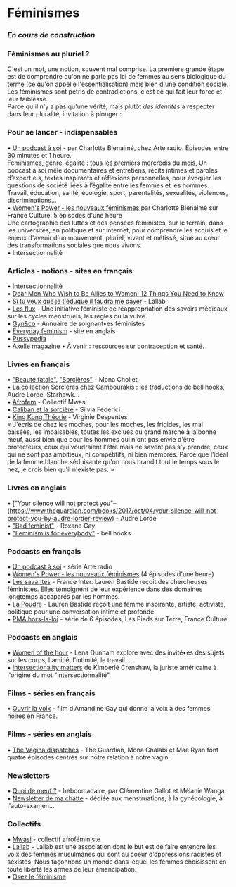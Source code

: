 # Féminismes

### _En cours de construction_

### Féminismes au pluriel ?
C'est un mot, une notion, souvent mal comprise. La première grande étape est de comprendre qu'on ne parle pas ici de femmes au sens biologique du terme (ce qu'on appelle l'essentialisation) mais bien d'une condition sociale.  
Les féminismes sont pétris de contradictions, c'est ce qui fait leur force et leur faiblesse.  
Parce qu'il n'y a pas qu'une vérité, mais plutôt _des identités_ à respecter dans leur pluralité, invitation à plonger : 

### Pour se lancer - indispensables
• [Un podcast à soi](https://www.arteradio.com/emission/un_podcast_soi) - par Charlotte Bienaimé, chez Arte radio. Épisodes entre 30 minutes et 1 heure.  
Féminismes, genre, égalité : tous les premiers mercredis du mois, Un podcast à soi mêle documentaires et entretiens, récits intimes et paroles d’expert.e.s, textes inspirants et réflexions personnelles, pour évoquer les questions de société liées à l’égalité entre les femmes et les hommes. Travail, éducation, santé, écologie, sport, parentalités, sexualités, violences, discriminations...  
• [Women's Power - les nouveaux féminismes](https://www.franceculture.fr/emissions/grande-traversee-womens-power-les-nouveaux-feminismes) par Charlotte Bienaimé sur France Culture. 5 épisodes d'une heure  
Une cartographie des luttes et des pensées féministes, sur le terrain, dans les universités, en politique et sur internet, pour comprendre les acquis et le enjeux d'avenir d'un mouvement, pluriel, vivant et métissé, situé au cœur des transformations sociales que nous vivons.  
• Intersectionnalité  

### Articles - notions - sites en français
• Intersectionnalité  
• [Dear Men Who Wish to Be Allies to Women: 12 Things You Need to Know](https://everydayfeminism.com/2017/03/dear-men-who-wish-to-be-allies/)  
• [Si tu veux que je t'éduque il faudra me payer](http://www.lallab.org/si-tu-veux-que-je-teduque-il-faudra-me-payer/) - Lallab  
• [Les flux](http://lesflux.fr/) - Une initiative féministe de réappropriation des savoirs médicaux sur les cycles menstruels, les règles ou la vulve.  
• [Gyn&co](https://gynandco.wordpress.com/) - Annuaire de soignant•es féministes  
• [Everyday feminism](https://everydayfeminism.com/) - site en anglais  
• [Pussypedia](https://pussypedia.net/)  
• [Axelle magazine](https://www.axellemag.be/)
• À venir : ressources sur contraception et santé.

### Livres en français 
• ["Beauté fatale"](https://www.placedeslibraires.fr/livre/9782355221224-sorcieres-la-puissance-invaincue-des-femmes-mona-chollet/), ["Sorcières"](https://www.placedeslibraires.fr/livre/9782355221224-sorcieres-la-puissance-invaincue-des-femmes-mona-chollet/) - Mona Chollet   
• La [collection Sorcières](http://www.cambourakis.com/spip.php?page=recherche&champ=full&recherche=sorcieres) chez Cambourakis : les traductions de bell hooks, Audre Lorde, Starhawk...  
• [Afrofem](https://www.syllepse.net/afrofem-_r_37_i_737.html) - Collectif Mwasi  
• [Caliban et la sorcière](https://entremonde.net/caliban-et-la-sorciere) - Silvia Federici  
• [King Kong Théorie](https://www.grasset.fr/king-kong-theorie-9782246686118) - Virginie Despentes  
« J'écris de chez les moches, pour les moches, les frigides, les mal baisées, les imbaisables, toutes les exclues du grand marché à la bonne meuf, aussi bien que pour les hommes qui n'ont pas envie d'être protecteurs, ceux qui voudraient l'être mais ne savent pas s'y prendre, ceux qui ne sont pas ambitieux, ni compétitifs, ni bien membrés. Parce que l'idéal de la femme blanche séduisante qu'on nous brandit tout le temps sous le nez, je crois bien qu'il n'existe pas. »   

### Livres en anglais
• ["Your silence will not protect you"–(https://www.theguardian.com/books/2017/oct/04/your-silence-will-not-protect-you-by-audre-lorder-review) - Audre Lorde  
• ["Bad feminist"](http://www.slate.fr/story/158818/roxane-gay-bad-feminist-entretien) - Roxane Gay  
• ["Feminism is for everybody"](https://www.plutobooks.com/9780745317335/feminism-is-for-everybody/) - bell hooks

### Podcasts en français
• [Un podcast à soi](https://www.arteradio.com/serie/un_podcast_soi) - série Arte radio  
• [Women's Power - les nouveaux féminismes](https://www.franceculture.fr/emissions/grande-traversee-womens-power-les-nouveaux-feminismes) (4 épisodes d'une heure)  
• [Les savantes](https://www.franceinter.fr/emissions/les-savantes) - France Inter. Lauren Bastide reçoit des chercheuses féministes. Elles témoignent de leur expérience dans des domaines longtemps accaparés par les hommes.  
• [La Poudre](https://www.nouvellesecoutes.fr/la-poudre/) - Lauren Bastide reçoit une femme inspirante, artiste, activiste, politique pour une conversation intime et profonde.  
• [PMA hors-la-loi](https://www.franceculture.fr/emissions/les-pieds-sur-terre/pma-hors-la-loi) - série de 6 épisodes, Les Pieds sur Terre, France Culture  

### Podcasts en anglais
• [Women of the hour](https://soundcloud.com/womenofthehour) - Lena Dunham explore avec des invité•es des sujets sur les corps, l'amitié, l'intimité, le travail...  
• [Intersectionality matters](https://soundcloud.com/intersectionality-matters) de Kimberlé Crenshaw, la juriste américaine à l'origine du mot "intersectionnalité".  

### Films - séries en français
• [Ouvrir la voix](https://boutique.arte.tv/detail/Ouvrir_la_voix) - film d'Amandine Gay qui donne la voix à des femmes noires en France.  

### Films - séries en anglais
• [The Vagina dispatches](https://www.theguardian.com/lifeandstyle/series/vagina-dispatches) - The Guardian, Mona Chalabi et Mae Ryan font quatre épisodes centrés sur notre relation à notre vagin.  

### Newsletters
• [Quoi de meuf ?](http://quoidemeuf.net/) - hebdomadaire, par Clémentine Gallot et Mélanie Wanga.  
• [Newsletter de ma chatte](http://lesflux.fr/) - dédiée aux menstruations, à la gynécologie, à l'auto-examen...  

### Collectifs
• [Mwasi](https://mwasicollectif.com/) - collectif afroféministe   
• [Lallab](http://www.lallab.org/)  - Lallab est une association dont le but est de faire entendre les voix des femmes musulmanes qui sont au coeur d’oppressions racistes et sexistes. Nous façonnons un monde dans lequel les femmes choisissent en toute liberté les armes de leur émancipation.  
• [Osez le féminisme](http://osezlefeminisme.fr/)  

